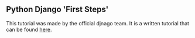 ## Python Django 'First Steps'
This tutorial was made by the official djnago team. It is a written tutorial that can be found [here](https://docs.djangoproject.com/en/5.2/).